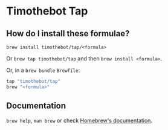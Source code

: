 # Timothebot Tap

## How do I install these formulae?

`brew install timothebot/tap/<formula>`

Or `brew tap timothebot/tap` and then `brew install <formula>`.

Or, in a `brew bundle` `Brewfile`:

```ruby
tap "timothebot/tap"
brew "<formula>"
```

## Documentation

`brew help`, `man brew` or check [Homebrew's documentation](https://docs.brew.sh).
